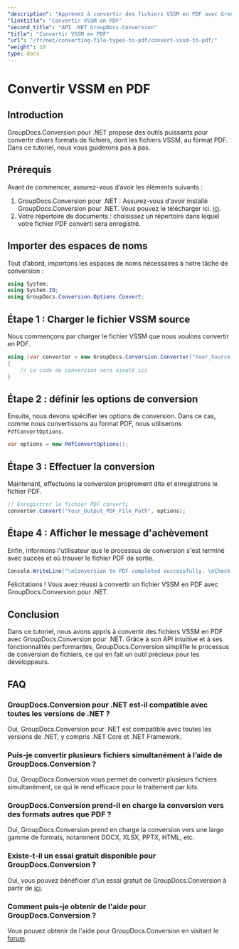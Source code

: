 ```yaml
---
"description": "Apprenez à convertir des fichiers VSSM en PDF avec GroupDocs.Conversion pour .NET. Tutoriel facile à suivre avec des instructions étape par étape."
"linktitle": "Convertir VSSM en PDF"
"second_title": "API .NET GroupDocs.Conversion"
"title": "Convertir VSSM en PDF"
"url": "/fr/net/converting-file-types-to-pdf/convert-vssm-to-pdf/"
"weight": 10
type: docs
---
```

# Convertir VSSM en PDF

## Introduction
GroupDocs.Conversion pour .NET propose des outils puissants pour convertir divers formats de fichiers, dont les fichiers VSSM, au format PDF. Dans ce tutoriel, nous vous guiderons pas à pas.
## Prérequis
Avant de commencer, assurez-vous d’avoir les éléments suivants :
1. GroupDocs.Conversion pour .NET : Assurez-vous d'avoir installé GroupDocs.Conversion pour .NET. Vous pouvez le télécharger ici. [ici](https://releases.groupdocs.com/conversion/net/).
2. Votre répertoire de documents : choisissez un répertoire dans lequel votre fichier PDF converti sera enregistré.

## Importer des espaces de noms
Tout d’abord, importons les espaces de noms nécessaires à notre tâche de conversion :
```csharp
using System;
using System.IO;
using GroupDocs.Conversion.Options.Convert;
```
## Étape 1 : Charger le fichier VSSM source
Nous commençons par charger le fichier VSSM que nous voulons convertir en PDF.
```csharp
using (var converter = new GroupDocs.Conversion.Converter("Your_Source_VSSM_File_Path"))
{
    // Le code de conversion sera ajouté ici
}
```
## Étape 2 : définir les options de conversion
Ensuite, nous devons spécifier les options de conversion. Dans ce cas, comme nous convertissons au format PDF, nous utiliserons `PdfConvertOptions`.
```csharp
var options = new PdfConvertOptions();
```
## Étape 3 : Effectuer la conversion
Maintenant, effectuons la conversion proprement dite et enregistrons le fichier PDF.
```csharp
// Enregistrer le fichier PDF converti
converter.Convert("Your_Output_PDF_File_Path", options);
```
## Étape 4 : Afficher le message d'achèvement
Enfin, informons l'utilisateur que le processus de conversion s'est terminé avec succès et où trouver le fichier PDF de sortie.
```csharp
Console.WriteLine("\nConversion to PDF completed successfully. \nCheck output in {0}", "Your_Output_Folder_Path");
```
Félicitations ! Vous avez réussi à convertir un fichier VSSM en PDF avec GroupDocs.Conversion pour .NET.

## Conclusion
Dans ce tutoriel, nous avons appris à convertir des fichiers VSSM en PDF avec GroupDocs.Conversion pour .NET. Grâce à son API intuitive et à ses fonctionnalités performantes, GroupDocs.Conversion simplifie le processus de conversion de fichiers, ce qui en fait un outil précieux pour les développeurs.
## FAQ
### GroupDocs.Conversion pour .NET est-il compatible avec toutes les versions de .NET ?
Oui, GroupDocs.Conversion pour .NET est compatible avec toutes les versions de .NET, y compris .NET Core et .NET Framework.
### Puis-je convertir plusieurs fichiers simultanément à l’aide de GroupDocs.Conversion ?
Oui, GroupDocs.Conversion vous permet de convertir plusieurs fichiers simultanément, ce qui le rend efficace pour le traitement par lots.
### GroupDocs.Conversion prend-il en charge la conversion vers des formats autres que PDF ?
Oui, GroupDocs.Conversion prend en charge la conversion vers une large gamme de formats, notamment DOCX, XLSX, PPTX, HTML, etc.
### Existe-t-il un essai gratuit disponible pour GroupDocs.Conversion ?
Oui, vous pouvez bénéficier d'un essai gratuit de GroupDocs.Conversion à partir de [ici](https://releases.groupdocs.com/).
### Comment puis-je obtenir de l'aide pour GroupDocs.Conversion ?
Vous pouvez obtenir de l'aide pour GroupDocs.Conversion en visitant le [forum](https://forum.groupdocs.com/c/conversion/11).